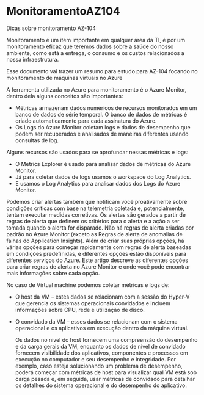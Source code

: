 # MonitoramentoAZ104
Dicas sobre monitoramento AZ-104

Monitoramento é um item importante em qualquer área da TI, é por um monitoramento eficaz que teremos dados sobre a saúde do nosso ambiente, como está a entrega, o consumo e os custos relacionados a nossa infraestrutura.

Esse documento vai trazer um resumo para estudo para AZ-104 focando no monitoramento de máquinas virtuais no Azure

A ferramenta utilizada no Azure para monitoramento é o Azure Monitor, dentro dela alguns conceitos são importantes:
- Métricas armazenam dados numéricos de recursos monitorados em um banco de dados de série temporal. O banco de dados de métricas é criado automaticamente para cada assinatura do Azure.
- Os Logs do Azure Monitor coletam logs e dados de desempenho que podem ser recuperados e analisados de maneiras diferentes usando consultas de log.

Alguns recursos são usados para se aprofundar nessas métricas e logs:
- O Metrics Explorer é usado para analisar dados de métricas do Azure Monitor.
- Já para coletar dados de logs usamos o workspace do Log Analytics.
- E usamos o Log Analytics para analisar dados dos Logs do Azure Monitor.

Podemos criar alertas também que notificam você proativamente sobre condições críticas com base na telemetria coletada e, potencialmente, tentam executar medidas corretivas. Os alertas são gerados a partir de regras de alerta que definem os critérios para o alerta e a ação a ser tomada quando o alerta for disparado. Não há regras de alerta criadas por padrão no Azure Monitor (exceto as Regras de alerta de anomalias de falhas do Application Insights). Além de criar suas próprias opções, há várias opções para começar rapidamente com regras de alerta baseadas em condições predefinidas, e diferentes opções estão disponíveis para diferentes serviços do Azure. Este artigo descreve as diferentes opções para criar regras de alerta no Azure Monitor e onde você pode encontrar mais informações sobre cada opção.

No caso de Virtual machine podemos coletar métricas e logs de:
- O host da VM – estes dados se relacionam com a sessão do Hyper-V que gerencia os sistemas operacionais convidados e incluem informações sobre CPU, rede e utilização de disco.
- O convidado da VM – esses dados se relacionam com o sistema operacional e os aplicativos em execução dentro da máquina virtual.

  Os dados no nível do host fornecem uma compreensão do desempenho e da carga gerais da VM, enquanto os dados de nível de convidado fornecem visibilidade dos aplicativos, componentes e processos em execução no computador e seu desempenho e integridade. Por exemplo, caso esteja solucionando um problema de desempenho, poderá começar com métricas de host para visualizar qual VM está sob carga pesada e, em seguida, usar métricas de convidado para detalhar os detalhes do sistema operacional e do desempenho do aplicativo.

  
